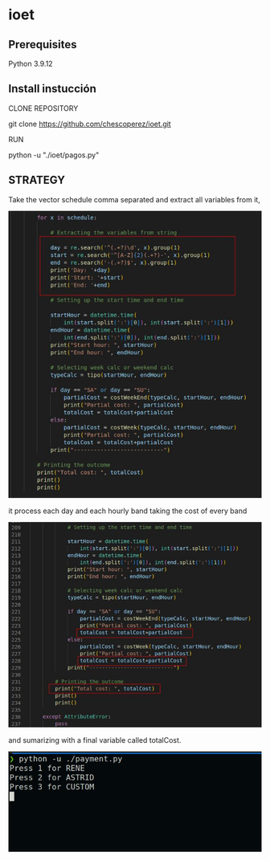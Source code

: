 # ioet

## Prerequisites

Python 3.9.12

## Install instucción

CLONE REPOSITORY

git clone https://github.com/chescoperez/ioet.git

RUN

python -u "./ioet/pagos.py"

## STRATEGY

Take the vector schedule comma separated and extract all variables from it, 

![alt text](https://github.com/chescoperez/ioet/blob/main/image/1.jpg?raw=true)


it process each day and each hourly band taking the cost of every band 

![alt text](https://github.com/chescoperez/ioet/blob/main/image/2.jpg?raw=true)

and sumarizing with a final variable called totalCost.

![alt text](https://github.com/chescoperez/ioet/blob/main/image/3.jpg?raw=true)
